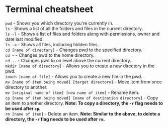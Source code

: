 # Terminal cheatsheet

`pwd` - Shows you which directory you're currently in.\
`ls` - Shows a list of all the folders and files in the current directory.\
`ls -l` - Shows a list of files and folders along with permissions, owner and date last modified.\
`ls -a` - Shows all files, including hidden files.\
`cd [name of directory]` - Changes pwd to the specified directory.\
`cd ~` - Changes pwd to the home directory.\
`cd ..` - Changes pwd to on level above the current directory.\
`mkdir [name of directory]` - Allows you to create a new directory in the pwd.\
`touch [name of file]` - Allows you to create a new file in the pwd.\
`mv [name of item being moved] [target directory]` - Move item from once directory to another.\
`mv [original name of item] [new name of item]` - Rename item.\
`cp [name of item being moved] [name of destination directory]` - Copy an item to another directory. **Note: To copy a directory, the `-r` flag needs to be used after `cp`.**\
`rm [name of item]` - Delete an item. **Note: Similar to the above, to delete a directory, the `-r` flag needs to be used after `rm`.**